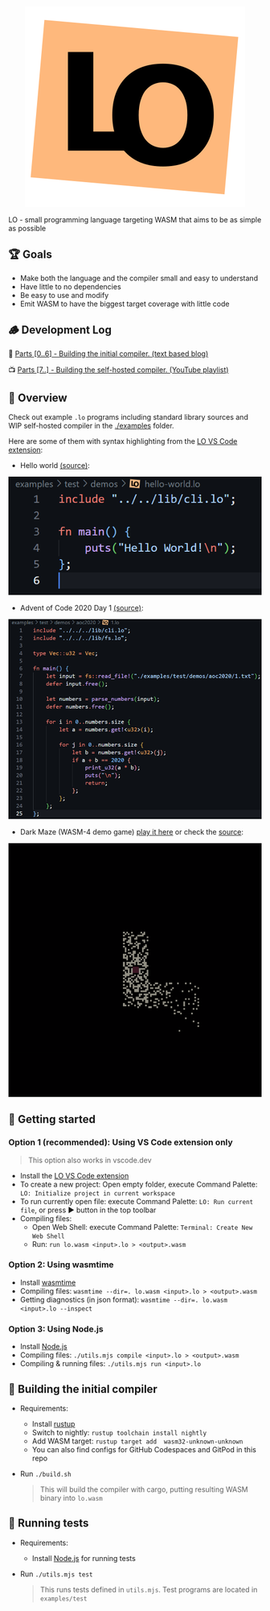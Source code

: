 <p align="center">
  <img src="./vscode-ext/assets/icons/lo.svg" />
</p>

LO - small programming language targeting WASM that aims to be as simple as possible

## 🏆 Goals

- Make both the language and the compiler small and easy to understand
- Have little to no dependencies
- Be easy to use and modify
- Emit WASM to have the biggest target coverage with little code

## 🪵 Development Log

🧾 [Parts [0..6] - Building the initial compiler. (text based blog)](https://carrot-blog.deno.dev/?tag=lo)

📺 [Parts [7..] - Building the self-hosted compiler. (YouTube playlist)](https://youtube.com/playlist?list=PL6qyEx0ybzWqkc0zG6jVgRx63nZkdu3DP&si=X8OyuWQ8TNDrfikL)

## 👀 Overview

Check out example `.lo` programs including standard library sources and WIP self-hosted compiler in the [./examples](./examples/) folder.

Here are some of them with syntax highlighting from the [LO VS Code extension][lo-extension]:

- Hello world [(source)](examples/test/demos/hello-world.lo):

![Hello World sample](./docs/assets/hello-world.png)

- Advent of Code 2020 Day 1 [(source)](examples/test/demos/hello-world.lo):

![AOC 2020 sample](./docs/assets/aoc-2020-day1.png)

- Dark Maze (WASM-4 demo game) [play it here](https://rawcdn.githack.com/glebbash/LO/da8305293f5438967619e91c6ecfd472111ccf91/examples/test/demos/wasm4/builds/dark-maze.html) or check the [source](examples/test/demos/wasm4/src/dark-maze.lo):

![Dark Maze gif](./docs/assets/dark-maze.gif)

## 🚀 Getting started

### Option 1 (recommended): Using VS Code extension only

> This option also works in vscode.dev

- Install the [LO VS Code extension][lo-extension]
- To create a new project: Open empty folder, execute Command Palette: `LO: Initialize project in current workspace`
- To run currently open file: execute Command Palette: `LO: Run current file`, or press ▶️ button in the top toolbar
- Compiling files:
  - Open Web Shell: execute Command Palette: `Terminal: Create New Web Shell`
  - Run: `run lo.wasm <input>.lo > <output>.wasm`

### Option 2: Using wasmtime

- Install [wasmtime](https://github.com/bytecodealliance/wasmtime)
- Compiling files: `wasmtime --dir=. lo.wasm <input>.lo > <output>.wasm`
- Getting diagnostics (in json format): `wasmtime --dir=. lo.wasm <input>.lo --inspect`

### Option 3: Using Node.js

- Install [Node.js](https://github.com/bytecodealliance/wasmtime)
- Compiling files: `./utils.mjs compile <input>.lo > <output>.wasm`
- Compiling & running files: `./utils.mjs run <input>.lo`

## 🦀 Building the initial compiler

- Requirements:
  - Install [rustup](https://www.rust-lang.org/tools/install)
  - Switch to nightly: `rustup toolchain install nightly`
  - Add WASM target: `rustup target add  wasm32-unknown-unknown`
  - You can also find configs for GitHub Codespaces and GitPod in this repo
- Run `./build.sh`

  > This will build the compiler with cargo, putting resulting WASM binary into `lo.wasm`

## 🧪 Running tests

- Requirements:
  - Install [Node.js](https://nodejs.org/en/download/package-manager) for running tests
- Run `./utils.mjs test`

  > This runs tests defined in `utils.mjs`. Test programs are located in `examples/test`

[lo-extension]: https://marketplace.visualstudio.com/items?itemName=glebbash.lo
